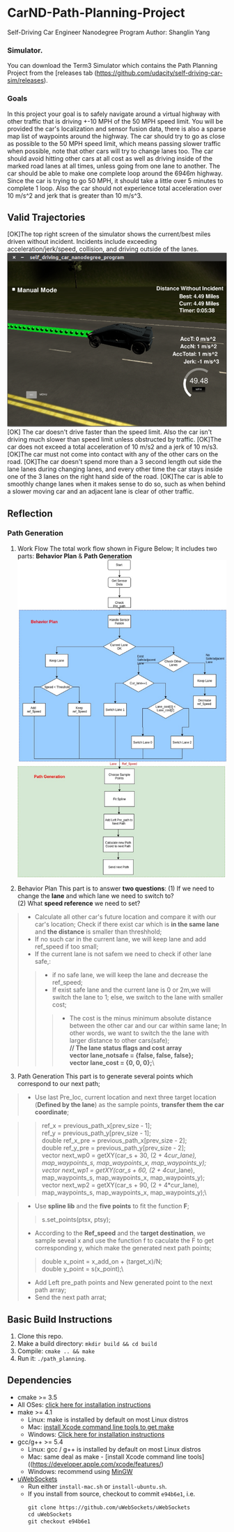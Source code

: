 # CarND-Path-Planning-Project
Self-Driving Car Engineer Nanodegree Program
Author: Shanglin Yang

   
### Simulator.
You can download the Term3 Simulator which contains the Path Planning Project from the [releases tab (https://github.com/udacity/self-driving-car-sim/releases).

### Goals
In this project your goal is to safely navigate around a virtual highway with other traffic that is driving +-10 MPH of the 50 MPH speed limit. You will be provided the car's localization and sensor fusion data, there is also a sparse map list of waypoints around the highway. The car should try to go as close as possible to the 50 MPH speed limit, which means passing slower traffic when possible, note that other cars will try to change lanes too. The car should avoid hitting other cars at all cost as well as driving inside of the marked road lanes at all times, unless going from one lane to another. The car should be able to make one complete loop around the 6946m highway. Since the car is trying to go 50 MPH, it should take a little over 5 minutes to complete 1 loop. Also the car should not experience total acceleration over 10 m/s^2 and jerk that is greater than 10 m/s^3.

## Valid Trajectories
[OK]The top right screen of the simulator shows the current/best miles driven without incident. Incidents include exceeding acceleration/jerk/speed, collision, and driving outside of the lanes. 
![drawing](https://github.com/shangliy/Udacity_CarND-Path-Planning/blob/master/car_screen.png?raw=true)
[OK] The car doesn't drive faster than the speed limit. Also the car isn't driving much slower than speed limit unless obstructed by traffic.
[OK]The car does not exceed a total acceleration of 10 m/s2 and a jerk of 10 m/s3.
[OK]The car must not come into contact with any of the other cars on the road.
[OK]The car doesn't spend more than a 3 second length out side the lane lanes during changing lanes, and every other time the car stays inside one of the 3 lanes on the right hand side of the road.
[OK]The car is able to smoothly change lanes when it makes sense to do so, such as when behind a slower moving car and an adjacent lane is clear of other traffic.

## Reflection

### Path Generation
1. Work Flow
The total work flow shown in Figure Below;
It includes two parts: **Behavior Plan** & **Path Generation**
![flow](https://github.com/shangliy/Udacity_CarND-Path-Planning/blob/master/udacity_pathplan.jpg?raw=true)

2. Behavior Plan
This part is to answer **two questions**:
(1) If we need to change the **lane** and which lane we need to switch to?  
 (2) What **speed reference** we need to set?
 > - Calculate all other car's future location and compare it with our car's location; Check if there exist car which is **in the same lane** and **the distance** is smaller than threshhold;  
 > - If no such car in the current lane, we will keep lane and add ref_speed if too small;
 > - If the current lane is not safem we need to check if other lane safe,:
 >> - if no safe lane, we will keep the lane and decrease the ref_speed;
 >> - If exist safe lane and the current lane is 0 or 2m,we will switch the lane to 1; else, we switch to the lane with smaller cost;
>>> - The cost is the minus minimum absolute distance between  the other car and our car within same lane; In other words, we want to switch the the lane with larger distance to other cars(safe);\
>>> **// The lane status flags and cost array\
>>>	vector<bool> lane_notsafe = {false, false, false};\
>>>	vector<double> lane_cost = {0, 0, 0};**\

3. Path Generation
This part is to generate several points which correspond to our next path;
> - Use last Pre_loc, current location and next three target location (**Defined by the lane**) as the sample points, **transfer them the car coordinate**;

>> ref_x = previous_path_x[prev_size - 1]; \
>>ref_y = previous_path_y[prev_size - 1]; \
>> double ref_x_pre = previous_path_x[prev_size - 2];\
>> double ref_y_pre = previous_path_y[prev_size - 2];\
>> vector<double> next_wp0 = getXY(car_s + 30, (2 + 4*cur_lane), map_waypoints_s, map_waypoints_x, map_waypoints_y);\
>> vector<double> next_wp1 = getXY(car_s + 60, (2 + 4*cur_lane), map_waypoints_s, map_waypoints_x, map_waypoints_y);\
>> vector<double> next_wp2 = getXY(car_s + 90, (2 + 4*cur_lane), map_waypoints_s, map_waypoints_x, map_waypoints_y);\

> - Use **spline lib** and the  **five points** to fit the function **F**;
>> s.set_points(ptsx, ptsy);
> - According to the **Ref_speed** and the **target destination**, we sample seveal x and use the function f to caculate the F to get corresponding y, which make the generated next path points;
>> double x_point = x_add_on + (target_x)/N;\
>> double y_point = s(x_point);\
> - Add Left pre_path points and New generated point to the next path array;
> - Send the next path arrat;


## Basic Build Instructions

1. Clone this repo.
2. Make a build directory: `mkdir build && cd build`
3. Compile: `cmake .. && make`
4. Run it: `./path_planning`.

## Dependencies

* cmake >= 3.5
 * All OSes: [click here for installation instructions](https://cmake.org/install/)
* make >= 4.1
  * Linux: make is installed by default on most Linux distros
  * Mac: [install Xcode command line tools to get make](https://developer.apple.com/xcode/features/)
  * Windows: [Click here for installation instructions](http://gnuwin32.sourceforge.net/packages/make.htm)
* gcc/g++ >= 5.4
  * Linux: gcc / g++ is installed by default on most Linux distros
  * Mac: same deal as make - [install Xcode command line tools]((https://developer.apple.com/xcode/features/)
  * Windows: recommend using [MinGW](http://www.mingw.org/)
* [uWebSockets](https://github.com/uWebSockets/uWebSockets)
  * Run either `install-mac.sh` or `install-ubuntu.sh`.
  * If you install from source, checkout to commit `e94b6e1`, i.e.
    ```
    git clone https://github.com/uWebSockets/uWebSockets 
    cd uWebSockets
    git checkout e94b6e1
    ```

